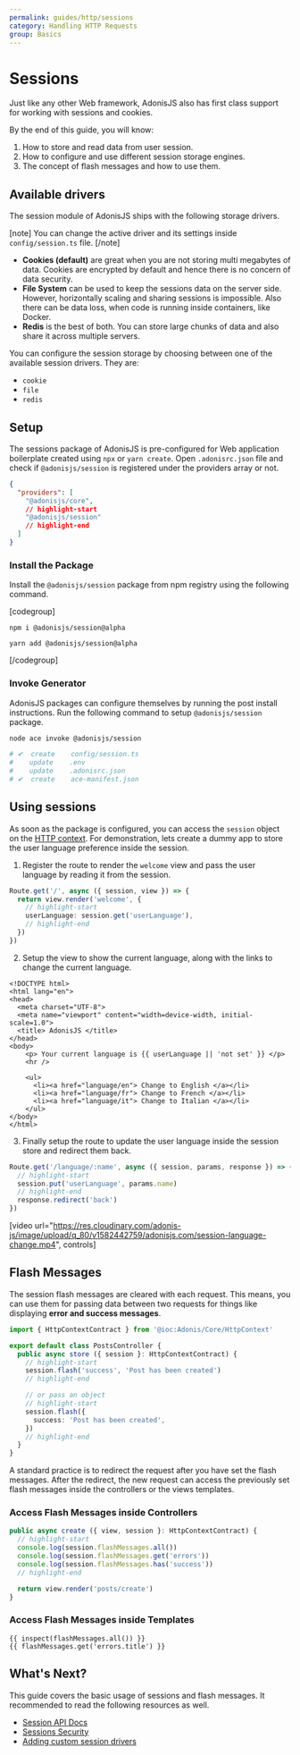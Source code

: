 ```yaml
---
permalink: guides/http/sessions
category: Handling HTTP Requests
group: Basics
---
```


# Sessions
Just like any other Web framework, AdonisJS also has first class support for working with sessions and cookies.

By the end of this guide, you will know:

1. How to store and read data from user session.
2. How to configure and use different session storage engines.
3. The concept of flash messages and how to use them.

## Available drivers
The session module of AdonisJS ships with the following storage drivers.

[note]
You can change the active driver and its settings inside `config/session.ts` file.
[/note]

- **Cookies (default)** are great when you are not storing multi megabytes of data. Cookies are encrypted by default and hence there is no concern of data security.
- **File System** can be used to keep the sessions data on the server side. However, horizontally scaling and sharing sessions is impossible. Also there can be data loss, when code is running inside containers, like Docker.
- **Redis** is the best of both. You can store large chunks of data and also share it across multiple servers.

You can configure the session storage by choosing between one of the available session drivers. They are:

- `cookie`
- `file`
- `redis`

## Setup
The sessions package of AdonisJS is pre-configured for Web application boilerplate created using `npx` or `yarn create`. Open `.adonisrc.json` file and check if `@adonisjs/session` is registered under the providers array or not.

```json
{
  "providers": [
    "@adonisjs/core",
    // highlight-start
    "@adonisjs/session"
    // highlight-end
  ]
}
```

### Install the Package
Install the `@adonisjs/session` package from npm registry using the following command.

[codegroup]

```sh{}{npm}
npm i @adonisjs/session@alpha
```

```sh{}{yarn}
yarn add @adonisjs/session@alpha
```

[/codegroup]

### Invoke Generator
AdonisJS packages can configure themselves by running the post install instructions. Run the following command to setup `@adonisjs/session` package.

```sh
node ace invoke @adonisjs/session

# ✔  create    config/session.ts
#    update    .env
#    update    .adonisrc.json
# ✔  create    ace-manifest.json
```

## Using sessions
As soon as the package is configured, you can access the `session` object on the [HTTP context](/guides/http/introduction#http-context). For demonstration, lets create a dummy app to store the user language preference inside the session.

1. Register the route to render the `welcome` view and pass the user language by reading it from the session.
  ```ts
  Route.get('/', async ({ session, view }) => {
    return view.render('welcome', {
      // highlight-start
      userLanguage: session.get('userLanguage'),
      // highlight-end
    })
  })
  ```
2. Setup the view to show the current language, along with the links to change the current language.
  ```edge
  <!DOCTYPE html>
  <html lang="en">
  <head>
    <meta charset="UTF-8">
    <meta name="viewport" content="width=device-width, initial-scale=1.0">
    <title> AdonisJS </title>
  </head>
  <body>
      <p> Your current language is {{ userLanguage || 'not set' }} </p>
      <hr />

      <ul>
        <li><a href="language/en"> Change to English </a></li>
        <li><a href="language/fr"> Change to French </a></li>
        <li><a href="language/it"> Change to Italian </a></li>
      </ul>
  </body>
  </html>
  ```

3. Finally setup the route to update the user language inside the session store and redirect them back.
  ```ts
  Route.get('/language/:name', async ({ session, params, response }) => {
    // highlight-start
    session.put('userLanguage', params.name)
    // highlight-end
    response.redirect('back')
  })
  ```

[video url="https://res.cloudinary.com/adonis-js/image/upload/q_80/v1582442759/adonisjs.com/session-language-change.mp4", controls]

## Flash Messages
The session flash messages are cleared with each request. This means, you can use them for passing data between two requests for things like displaying **error and success messages**.

```ts
import { HttpContextContract } from '@ioc:Adonis/Core/HttpContext'

export default class PostsController {
  public async store ({ session }: HttpContextContract) {
    // highlight-start
    session.flash('success', 'Post has been created')
    // highlight-end

    // or pass an object
    // highlight-start
    session.flash({
      success: 'Post has been created',
    })
    // highlight-end
  }
}
```

A standard practice is to redirect the request after you have set the flash messages. After the redirect, the new request can access the previously set flash messages inside the controllers or the views templates.

### Access Flash Messages inside Controllers

```ts
public async create ({ view, session }: HttpContextContract) {
  // highlight-start
  console.log(session.flashMessages.all())
  console.log(session.flashMessages.get('errors'))
  console.log(session.flashMessages.has('success'))
  // highlight-end

  return view.render('posts/create')
}
```

### Access Flash Messages inside Templates

```edge
{{ inspect(flashMessages.all()) }}
{{ flashMessages.get('errors.title') }}
```

## What's Next?
This guide covers the basic usage of sessions and flash messages. It recommended to read the following resources as well.

- [Session API Docs]()
- [Sessions Security]()
- [Adding custom session drivers]()
